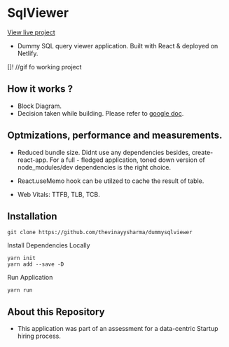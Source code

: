 # SqlViewer

[View live project](https://getsqlviewer.netlify.app/)

- Dummy SQL query viewer application. Built with React & deployed on Netlify.

[]! //gif fo working project

## How it works ?

- Block Diagram.
- Decision taken while building. Please refer to [google doc](https://docs.google.com/document/d/1DnfRGAHtvWO6AhkJD_WQToCXuqpsE6lNZUleXXCKgDs/edit?usp=sharing).

## Optmizations, performance and measurements.

- Reduced bundle size. Didnt use any dependencies besides, create-react-app. For a full - fledged application, toned down version of node_modules/dev dependencies is the right choice.

- React.useMemo hook can be utilzed to cache the result of table.

- Web Vitals: TTFB, TLB, TCB.

## Installation

```
git clone https://github.com/thevinayysharma/dummysqlviewer
```

Install Dependencies Locally

```
yarn init
yarn add --save -D
```

Run Application

```
yarn run
```

## About this Repository

- This application was part of an assessment for a data-centric Startup hiring process.
